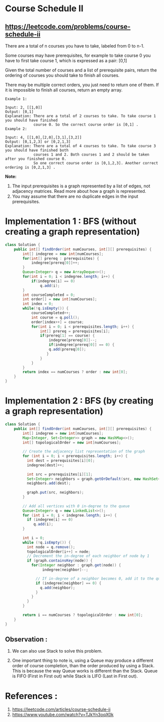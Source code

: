 # Course Schedule II
## https://leetcode.com/problems/course-schedule-ii

There are a total of n courses you have to take, labeled from 0 to n-1.

Some courses may have prerequisites, for example to take course 0 you have to first take course 1, which is expressed as a pair: [0,1]

Given the total number of courses and a list of prerequisite pairs, return the ordering of courses you should take to finish all courses.

There may be multiple correct orders, you just need to return one of them. If it is impossible to finish all courses, return an empty array.
```
Example 1:

Input: 2, [[1,0]] 
Output: [0,1]
Explanation: There are a total of 2 courses to take. To take course 1 you should have finished   
             course 0. So the correct course order is [0,1] .
Example 2:

Input: 4, [[1,0],[2,0],[3,1],[3,2]]
Output: [0,1,2,3] or [0,2,1,3]
Explanation: There are a total of 4 courses to take. To take course 3 you should have finished both     
             courses 1 and 2. Both courses 1 and 2 should be taken after you finished course 0. 
             So one correct course order is [0,1,2,3]. Another correct ordering is [0,2,1,3] .
```
**Note:**

1. The input prerequisites is a graph represented by a list of edges, not adjacency matrices. Read more about how a graph is represented.
2. You may assume that there are no duplicate edges in the input prerequisites.

# Implementation 1 : BFS (without creating a graph representation)
```java
class Solution {
    public int[] findOrder(int numCourses, int[][] prerequisites) {
        int[] indegree = new int[numCourses];
        for(int[] prereq : prerequisites) {
            indegree[prereq[0]]++;
        }
        Queue<Integer> q = new ArrayDeque<>();
        for(int i = 0; i < indegree.length; i++) {
            if(indegree[i] == 0)
                q.add(i);
        }
        int courseCompleted = 0;
        int order[] = new int[numCourses];
        int index = 0;
        while(!q.isEmpty()) {
            courseCompleted++;
            int course = q.poll();
            order[index++] = course;
            for(int i = 0; i < prerequisites.length; i++) {
                int[] prereq = prerequisites[i];
                if(prereq[1] == course) {
                    indegree[prereq[0]]--;
                    if(indegree[prereq[0]] == 0) {
                    q.add(prereq[0]);
                   }
                }
            }
        }
        return index == numCourses ? order : new int[0];
    }
}
```
# Implementation 2 : BFS (by creating a graph representation)
```java
class Solution {
    public int[] findOrder(int numCourses, int[][] prerequisites) {
        int[] indegree = new int[numCourses];
        Map<Integer, Set<Integer>> graph = new HashMap<>();
        int[] topologicalOrder = new int[numCourses];
        
        // Create the adjacency list representation of the graph
        for (int i = 0; i < prerequisites.length; i++) {
          int dest = prerequisites[i][0];
          indegree[dest]++;
            
          int src = prerequisites[i][1];
          Set<Integer> neighbors = graph.getOrDefault(src, new HashSet<Integer>());
          neighbors.add(dest);
            
          graph.put(src, neighbors);
        }
        
        // Add all vertices with 0 in-degree to the queue
        Queue<Integer> q = new LinkedList<>();
        for (int i = 0; i < indegree.length; i++) {
          if (indegree[i] == 0) 
             q.add(i);
        }
        
        int i = 0;
        while (!q.isEmpty()) {
          int node = q.remove();
          topologicalOrder[i++] = node;
          // Decrement the in-degree of each neighbor of node by 1
          if (graph.containsKey(node)) {
            for(Integer neighbor : graph.get(node)) {
                 indegree[neighbor]--;

              // If in-degree of a neighbor becomes 0, add it to the queue
              if (indegree[neighbor] == 0) {
                q.add(neighbor);
              }
            }
          }
        }
        
        return i == numCourses ? topologicalOrder : new int[0];
    }
}
```

## Observation :
1. We can also use Stack to solve this problem.

2. One important thing to note is, using a Queue may produce a different order of course completion, than the order produced by using a Stack.
This is because the way Queue works is different than the Stack. Queue is FIFO (First in First out) while Stack is LIFO (Last in First out).


# References :
1. https://leetcode.com/articles/course-schedule-ii
2. https://www.youtube.com/watch?v=TJkYn3oqX0k

